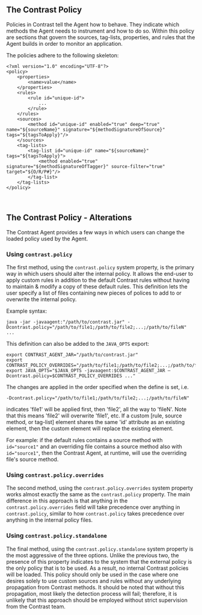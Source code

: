 <!--
title: "Introduction to Advanced Rules Customization"
description: "Introduction to Customizing Rules"
tags: "java agent installation rules customization policy introduction"
-->

## The Contrast Policy
Policies in Contrast tell the Agent how to behave. They indicate which methods the Agent needs to instrument and how to do so. Within this policy are sections that govern the sources, tag-lists, properties, and rules that the Agent builds in order to monitor an application. 

The policies adhere to the following skeleton:
```
<?xml version="1.0" encoding="UTF-8"?>
<policy>
    <properties>
        <name>value</name>
    </properties>
    <rules>
        <rule id="unique-id">
            ...
        </rule>
    </rules>
    <sources>
        <method id="unique-id" enabled="true" deep="true" name="${sourceName}" signature="${methodSignatureOfSource}" tags="${tagsToApply}"/>
    </sources>
    <tag-lists>
        <tag-list id="unique-id" name="${sourceName}" tags="${tagsToApply}">
            <method enabled="true" signature="${methodSignatureOfTagger}" source-filter="true" target="${O/R/P#}"/>
        </tag-list>
    </tag-lists>   
</policy>
```
 
<br> 
 
## The Contrast Policy - Alterations
The Contrast Agent provides a few ways in which users can change the loaded policy used by the Agent. 

### Using `contrast.policy`
The first method, using the ```contrast.policy``` system property, is the primary way in which users should alter the internal policy. It allows the end-user to apply custom rules in addition to the default Contrast rules without having to maintain & modify a copy of these default rules. This definition lets the user specify a list of files containing new pieces of polices to add to or overwrite the internal policy.

Example syntax:
```
java -jar -javaagent:"/path/to/contrast.jar" -Dcontrast.policy="/path/to/file1;/path/to/file2;...;/path/to/fileN" ...
```
This definition can also be added to the ```JAVA_OPTS``` export:
```
export CONTRAST_AGENT_JAR="/path/to/contrast.jar"
export CONTRAST_POLICY_OVERRIDES="/path/to/file1;/path/to/file2;...;/path/to/fileN"
export JAVA_OPTS="$JAVA_OPTS -javaagent:$CONTRAST_AGENT_JAR –Dcontrast.policy=$CONTRAST_POLICY_OVERRIDES ..."
```
The changes are applied in the order specified when the define is set, i.e.
```
-Dcontrast.policy="/path/to/file1;/path/to/file2;...;/path/to/fileN"
```
indicates 'file1' will be applied first, then 'file2', all the way to 'fileN'. Note that this means 'file2' will overwrite 'file1', etc. 
If a custom [rule, source method, or tag-list] element shares the same 'id' attribute as an existing element, then the custom element will replace the existing element.

For example: if the default rules contains a source method with ```id="source1"``` and an overriding file contains a source method also with ```id="source1"```, then the Contrast Agent, at runtime, will use the overriding file's source method.

### Using `contrast.policy.overrides`
The second method, using the ```contrast.policy.overrides``` system property works almost exactly the same as the ```contrast.policy``` property. The main difference in this approach is that anything in the ```contrast.policy.overrides``` field will take precedence over anything in ```contrast.policy```, similar to how ```contrast.policy``` takes precedence over anything in the internal policy files.

### Using `contrast.policy.standalone`
The final method, using the ```contrast.policy.standalone``` system property is the most aggressive of the three options. Unlike the previous two, the presence of this property indicates to the system that the external policy is the only policy that is to be used. As a result, no internal Contrast policies will be loaded. This policy should only be used in the case where one desires solely to use custom sources and rules without any underlying propagation from Contrast methods. It should be noted that without this propagation, most likely the detection process will fail; therefore, it is unlikely that this approach should be employed without strict supervision from the Contrast team. 
